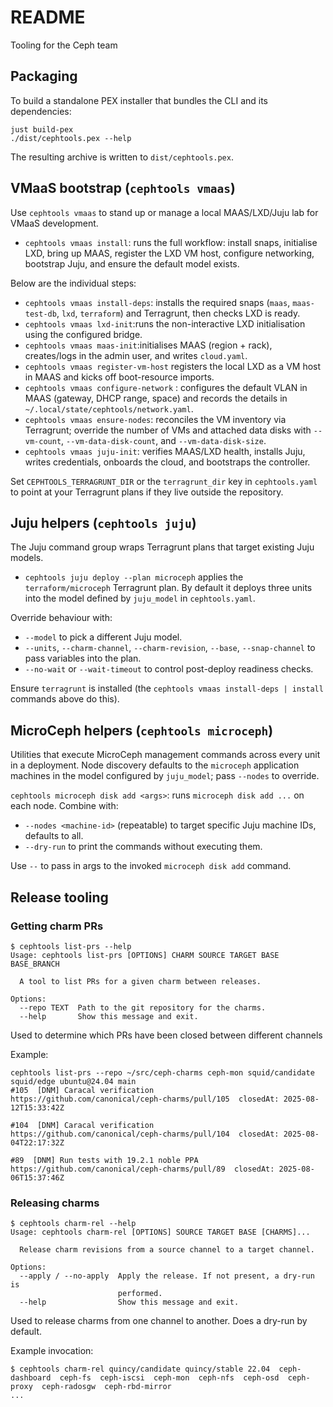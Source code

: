 # README

Tooling for the Ceph team

## Packaging

To build a standalone PEX installer that bundles the CLI and its dependencies:

```
just build-pex
./dist/cephtools.pex --help
```

The resulting archive is written to `dist/cephtools.pex`. 

## VMaaS bootstrap (`cephtools vmaas`)

Use `cephtools vmaas` to stand up or manage a local MAAS/LXD/Juju lab for VMaaS development. 

- `cephtools vmaas install`: runs the full workflow: install snaps, initialise LXD, bring up MAAS, register the LXD VM host, configure networking, bootstrap Juju, and ensure the default model exists.

Below are the individual steps:

- `cephtools vmaas install-deps`: installs the required snaps (`maas`, `maas-test-db`, `lxd`, `terraform`) and Terragrunt, then checks LXD is ready.
- `cephtools vmaas lxd-init`:runs the non-interactive LXD initialisation using the configured bridge.
- `cephtools vmaas maas-init`:initialises MAAS (region + rack), creates/logs in the admin user, and writes `cloud.yaml`.
- `cephtools vmaas register-vm-host` registers the local LXD as a VM host in MAAS and kicks off boot-resource imports.
- `cephtools vmaas configure-network` : configures the default VLAN in MAAS (gateway, DHCP range, space) and records the details in `~/.local/state/cephtools/network.yaml`.
- `cephtools vmaas ensure-nodes`: reconciles the VM inventory via Terragrunt; override the number of VMs and attached data disks with `--vm-count`, `--vm-data-disk-count`, and `--vm-data-disk-size`.
- `cephtools vmaas juju-init`: verifies MAAS/LXD health, installs Juju, writes credentials, onboards the cloud, and bootstraps the controller.

Set `CEPHTOOLS_TERRAGRUNT_DIR` or the `terragrunt_dir` key in `cephtools.yaml` to point at your Terragrunt plans if they live outside the repository.

## Juju helpers (`cephtools juju`)

The Juju command group wraps Terragrunt plans that target existing Juju models.

- `cephtools juju deploy --plan microceph` applies the `terraform/microceph` Terragrunt plan. By default it deploys three units into the model defined by `juju_model` in `cephtools.yaml`. 

Override behaviour with:

  - `--model` to pick a different Juju model.
  - `--units`, `--charm-channel`, `--charm-revision`, `--base`, `--snap-channel` to pass variables into the plan.
  - `--no-wait` or `--wait-timeout` to control post-deploy readiness checks.

Ensure `terragrunt` is installed (the `cephtools vmaas install-deps | install` commands above do this).

## MicroCeph helpers (`cephtools microceph`)

Utilities that execute MicroCeph management commands across every unit in a deployment. Node discovery defaults to the `microceph` application machines in the model configured by `juju_model`; pass `--nodes` to override.

`cephtools microceph disk add <args>`: runs `microceph disk add ...` on each node. Combine with:
- `--nodes <machine-id>` (repeatable) to target specific Juju machine IDs, defaults to all.
- `--dry-run` to print the commands without executing them.

Use `--` to pass in args to the invoked `microceph disk add` command.


## Release tooling

### Getting charm PRs

```
$ cephtools list-prs --help                                                                        
Usage: cephtools list-prs [OPTIONS] CHARM SOURCE TARGET BASE BASE_BRANCH

  A tool to list PRs for a given charm between releases.

Options:
  --repo TEXT  Path to the git repository for the charms.
  --help       Show this message and exit.

```

Used to determine which PRs have been closed between different channels

Example:

```
cephtools list-prs --repo ~/src/ceph-charms ceph-mon squid/candidate squid/edge ubuntu@24.04 main
#105  [DNM] Caracal verification
https://github.com/canonical/ceph-charms/pull/105  closedAt: 2025-08-12T15:33:42Z

#104  [DNM] Caracal verification
https://github.com/canonical/ceph-charms/pull/104  closedAt: 2025-08-04T22:17:32Z

#89  [DNM] Run tests with 19.2.1 noble PPA
https://github.com/canonical/ceph-charms/pull/89  closedAt: 2025-08-06T15:37:46Z
```


### Releasing charms

```
$ cephtools charm-rel --help
Usage: cephtools charm-rel [OPTIONS] SOURCE TARGET BASE [CHARMS]...

  Release charm revisions from a source channel to a target channel.

Options:
  --apply / --no-apply  Apply the release. If not present, a dry-run is
                        performed.
  --help                Show this message and exit.

```

Used to release charms from one channel to another. Does a dry-run by default.

Example invocation:

```
$ cephtools charm-rel quincy/candidate quincy/stable 22.04  ceph-dashboard  ceph-fs  ceph-iscsi  ceph-mon  ceph-nfs  ceph-osd  ceph-proxy  ceph-radosgw  ceph-rbd-mirror
...
```
